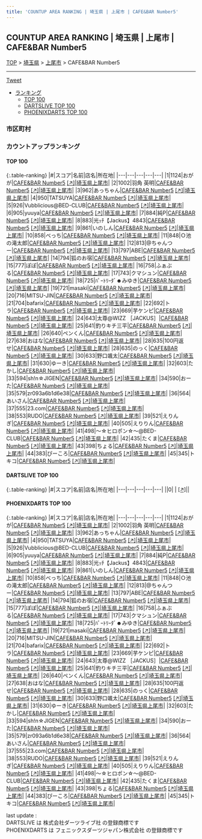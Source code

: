 ```yaml
---
title: 'COUNTUP AREA RANKING | 埼玉県 | 上尾市 | CAFE&BAR Number5'
---
```

## COUNTUP AREA RANKING | 埼玉県 | 上尾市 | CAFE&BAR Number5

[TOP](/darts/rank/) > [埼玉県](/darts/rank/埼玉県/) > [上尾市](/darts/rank/埼玉県/上尾市/) > CAFE&BAR Number5

___

<a href="https://twitter.com/share?ref_src=twsrc%5Etfw" data-text="COUNTUP AREA RANKING | 埼玉県上尾市CAFE&BAR Number5" class="twitter-share-button" data-hashtags="DARTSLIVE,PHOENIXDARTS,darts,ダーツ" data-show-count="false">Tweet</a>

* [ランキング](#カウントアップランキング)
    * [TOP 100](#top-100)
    * [DARTSLIVE TOP 100](#dartslive-top-100)
    * [PHOENIXDARTS TOP 100](#phoenixdarts-top-100)

### 市区町村

<ul>

</ul>

### カウントアップランキング

#### TOP 100



{:.table-ranking}
|#|スコア|名前|店名|所在地|
|---|---|---|---|---|
|1|1124|<span class="rank-name-pd">おがが</span>|<a href="/darts/rank/shops/95040.html">CAFE&BAR Number5</a> <a href="https://vs.phoenixdarts.com/jp/shop/shopDetailInfo/s_95040?s_seq=95040">[↗]</a>|<a href="/darts/rank/埼玉県/上尾市">埼玉県上尾市</a>|
|2|1002|<span class="rank-name-pd"><span class="pro-icon-pd"></span>羽角 英明</span>|<a href="/darts/rank/shops/95040.html">CAFE&BAR Number5</a> <a href="https://vs.phoenixdarts.com/jp/shop/shopDetailInfo/s_95040?s_seq=95040">[↗]</a>|<a href="/darts/rank/埼玉県/上尾市">埼玉県上尾市</a>|
|3|962|<span class="rank-name-pd">あっちゃん</span>|<a href="/darts/rank/shops/95040.html">CAFE&BAR Number5</a> <a href="https://vs.phoenixdarts.com/jp/shop/shopDetailInfo/s_95040?s_seq=95040">[↗]</a>|<a href="/darts/rank/埼玉県/上尾市">埼玉県上尾市</a>|
|4|950|<span class="rank-name-pd">TATSUYA</span>|<a href="/darts/rank/shops/95040.html">CAFE&BAR Number5</a> <a href="https://vs.phoenixdarts.com/jp/shop/shopDetailInfo/s_95040?s_seq=95040">[↗]</a>|<a href="/darts/rank/埼玉県/上尾市">埼玉県上尾市</a>|
|5|926|<span class="rank-name-pd">Vubblicious@BED-CLUB</span>|<a href="/darts/rank/shops/95040.html">CAFE&BAR Number5</a> <a href="https://vs.phoenixdarts.com/jp/shop/shopDetailInfo/s_95040?s_seq=95040">[↗]</a>|<a href="/darts/rank/埼玉県/上尾市">埼玉県上尾市</a>|
|6|905|<span class="rank-name-pd">yuuya</span>|<a href="/darts/rank/shops/95040.html">CAFE&BAR Number5</a> <a href="https://vs.phoenixdarts.com/jp/shop/shopDetailInfo/s_95040?s_seq=95040">[↗]</a>|<a href="/darts/rank/埼玉県/上尾市">埼玉県上尾市</a>|
|7|884|<span class="rank-name-pd">純P</span>|<a href="/darts/rank/shops/95040.html">CAFE&BAR Number5</a> <a href="https://vs.phoenixdarts.com/jp/shop/shopDetailInfo/s_95040?s_seq=95040">[↗]</a>|<a href="/darts/rank/埼玉県/上尾市">埼玉県上尾市</a>|
|8|883|<span class="rank-name-pd">光ｯﾁ【Jackus】4843</span>|<a href="/darts/rank/shops/95040.html">CAFE&BAR Number5</a> <a href="https://vs.phoenixdarts.com/jp/shop/shopDetailInfo/s_95040?s_seq=95040">[↗]</a>|<a href="/darts/rank/埼玉県/上尾市">埼玉県上尾市</a>|
|9|861|<span class="rank-name-pd">いのしん</span>|<a href="/darts/rank/shops/95040.html">CAFE&BAR Number5</a> <a href="https://vs.phoenixdarts.com/jp/shop/shopDetailInfo/s_95040?s_seq=95040">[↗]</a>|<a href="/darts/rank/埼玉県/上尾市">埼玉県上尾市</a>|
|10|858|<span class="rank-name-pd">べっち</span>|<a href="/darts/rank/shops/95040.html">CAFE&BAR Number5</a> <a href="https://vs.phoenixdarts.com/jp/shop/shopDetailInfo/s_95040?s_seq=95040">[↗]</a>|<a href="/darts/rank/埼玉県/上尾市">埼玉県上尾市</a>|
|11|848|<span class="rank-name-pd">Ｏ池の滝太郎</span>|<a href="/darts/rank/shops/95040.html">CAFE&BAR Number5</a> <a href="https://vs.phoenixdarts.com/jp/shop/shopDetailInfo/s_95040?s_seq=95040">[↗]</a>|<a href="/darts/rank/埼玉県/上尾市">埼玉県上尾市</a>|
|12|813|<span class="rank-name-pd">@ちゃんつー</span>|<a href="/darts/rank/shops/95040.html">CAFE&BAR Number5</a> <a href="https://vs.phoenixdarts.com/jp/shop/shopDetailInfo/s_95040?s_seq=95040">[↗]</a>|<a href="/darts/rank/埼玉県/上尾市">埼玉県上尾市</a>|
|13|797|<span class="rank-name-pd">ABE</span>|<a href="/darts/rank/shops/95040.html">CAFE&BAR Number5</a> <a href="https://vs.phoenixdarts.com/jp/shop/shopDetailInfo/s_95040?s_seq=95040">[↗]</a>|<a href="/darts/rank/埼玉県/上尾市">埼玉県上尾市</a>|
|14|794|<span class="rank-name-pd">狐のお宿</span>|<a href="/darts/rank/shops/95040.html">CAFE&BAR Number5</a> <a href="https://vs.phoenixdarts.com/jp/shop/shopDetailInfo/s_95040?s_seq=95040">[↗]</a>|<a href="/darts/rank/埼玉県/上尾市">埼玉県上尾市</a>|
|15|777|<span class="rank-name-pd">ぽぽ</span>|<a href="/darts/rank/shops/95040.html">CAFE&BAR Number5</a> <a href="https://vs.phoenixdarts.com/jp/shop/shopDetailInfo/s_95040?s_seq=95040">[↗]</a>|<a href="/darts/rank/埼玉県/上尾市">埼玉県上尾市</a>|
|16|758|<span class="rank-name-pd">ふぁぶる</span>|<a href="/darts/rank/shops/95040.html">CAFE&BAR Number5</a> <a href="https://vs.phoenixdarts.com/jp/shop/shopDetailInfo/s_95040?s_seq=95040">[↗]</a>|<a href="/darts/rank/埼玉県/上尾市">埼玉県上尾市</a>|
|17|743|<span class="rank-name-pd">クマシュン</span>|<a href="/darts/rank/shops/95040.html">CAFE&BAR Number5</a> <a href="https://vs.phoenixdarts.com/jp/shop/shopDetailInfo/s_95040?s_seq=95040">[↗]</a>|<a href="/darts/rank/埼玉県/上尾市">埼玉県上尾市</a>|
|18|725|<span class="rank-name-pd">ﾊﾟｰﾄﾘｰﾀﾞ☻みゆき</span>|<a href="/darts/rank/shops/95040.html">CAFE&BAR Number5</a> <a href="https://vs.phoenixdarts.com/jp/shop/shopDetailInfo/s_95040?s_seq=95040">[↗]</a>|<a href="/darts/rank/埼玉県/上尾市">埼玉県上尾市</a>|
|19|721|<span class="rank-name-pd">masaki</span>|<a href="/darts/rank/shops/95040.html">CAFE&BAR Number5</a> <a href="https://vs.phoenixdarts.com/jp/shop/shopDetailInfo/s_95040?s_seq=95040">[↗]</a>|<a href="/darts/rank/埼玉県/上尾市">埼玉県上尾市</a>|
|20|716|<span class="rank-name-pd">MITSU-JIN</span>|<a href="/darts/rank/shops/95040.html">CAFE&BAR Number5</a> <a href="https://vs.phoenixdarts.com/jp/shop/shopDetailInfo/s_95040?s_seq=95040">[↗]</a>|<a href="/darts/rank/埼玉県/上尾市">埼玉県上尾市</a>|
|21|704|<span class="rank-name-pd">bafarix</span>|<a href="/darts/rank/shops/95040.html">CAFE&BAR Number5</a> <a href="https://vs.phoenixdarts.com/jp/shop/shopDetailInfo/s_95040?s_seq=95040">[↗]</a>|<a href="/darts/rank/埼玉県/上尾市">埼玉県上尾市</a>|
|22|692|<span class="rank-name-pd">トラ</span>|<a href="/darts/rank/shops/95040.html">CAFE&BAR Number5</a> <a href="https://vs.phoenixdarts.com/jp/shop/shopDetailInfo/s_95040?s_seq=95040">[↗]</a>|<a href="/darts/rank/埼玉県/上尾市">埼玉県上尾市</a>|
|23|669|<span class="rank-name-pd">芋ケンピ</span>|<a href="/darts/rank/shops/95040.html">CAFE&BAR Number5</a> <a href="https://vs.phoenixdarts.com/jp/shop/shopDetailInfo/s_95040?s_seq=95040">[↗]</a>|<a href="/darts/rank/埼玉県/上尾市">埼玉県上尾市</a>|
|24|643|<span class="rank-name-pd">太尊@WIZZ ［JACKUS］</span>|<a href="/darts/rank/shops/95040.html">CAFE&BAR Number5</a> <a href="https://vs.phoenixdarts.com/jp/shop/shopDetailInfo/s_95040?s_seq=95040">[↗]</a>|<a href="/darts/rank/埼玉県/上尾市">埼玉県上尾市</a>|
|25|641|<span class="rank-name-pd">釣りキチ三平</span>|<a href="/darts/rank/shops/95040.html">CAFE&BAR Number5</a> <a href="https://vs.phoenixdarts.com/jp/shop/shopDetailInfo/s_95040?s_seq=95040">[↗]</a>|<a href="/darts/rank/埼玉県/上尾市">埼玉県上尾市</a>|
|26|640|<span class="rank-name-pd">ペンくん</span>|<a href="/darts/rank/shops/95040.html">CAFE&BAR Number5</a> <a href="https://vs.phoenixdarts.com/jp/shop/shopDetailInfo/s_95040?s_seq=95040">[↗]</a>|<a href="/darts/rank/埼玉県/上尾市">埼玉県上尾市</a>|
|27|638|<span class="rank-name-pd">おはな</span>|<a href="/darts/rank/shops/95040.html">CAFE&BAR Number5</a> <a href="https://vs.phoenixdarts.com/jp/shop/shopDetailInfo/s_95040?s_seq=95040">[↗]</a>|<a href="/darts/rank/埼玉県/上尾市">埼玉県上尾市</a>|
|28|635|<span class="rank-name-pd">100円返せ</span>|<a href="/darts/rank/shops/95040.html">CAFE&BAR Number5</a> <a href="https://vs.phoenixdarts.com/jp/shop/shopDetailInfo/s_95040?s_seq=95040">[↗]</a>|<a href="/darts/rank/埼玉県/上尾市">埼玉県上尾市</a>|
|28|635|<span class="rank-name-pd">のっく</span>|<a href="/darts/rank/shops/95040.html">CAFE&BAR Number5</a> <a href="https://vs.phoenixdarts.com/jp/shop/shopDetailInfo/s_95040?s_seq=95040">[↗]</a>|<a href="/darts/rank/埼玉県/上尾市">埼玉県上尾市</a>|
|30|633|<span class="rank-name-pd">野口颯太</span>|<a href="/darts/rank/shops/95040.html">CAFE&BAR Number5</a> <a href="https://vs.phoenixdarts.com/jp/shop/shopDetailInfo/s_95040?s_seq=95040">[↗]</a>|<a href="/darts/rank/埼玉県/上尾市">埼玉県上尾市</a>|
|31|630|<span class="rank-name-pd">ゆーき</span>|<a href="/darts/rank/shops/95040.html">CAFE&BAR Number5</a> <a href="https://vs.phoenixdarts.com/jp/shop/shopDetailInfo/s_95040?s_seq=95040">[↗]</a>|<a href="/darts/rank/埼玉県/上尾市">埼玉県上尾市</a>|
|32|603|<span class="rank-name-pd">たかし</span>|<a href="/darts/rank/shops/95040.html">CAFE&BAR Number5</a> <a href="https://vs.phoenixdarts.com/jp/shop/shopDetailInfo/s_95040?s_seq=95040">[↗]</a>|<a href="/darts/rank/埼玉県/上尾市">埼玉県上尾市</a>|
|33|594|<span class="rank-name-pd">sh!n☆JIGEN</span>|<a href="/darts/rank/shops/95040.html">CAFE&BAR Number5</a> <a href="https://vs.phoenixdarts.com/jp/shop/shopDetailInfo/s_95040?s_seq=95040">[↗]</a>|<a href="/darts/rank/埼玉県/上尾市">埼玉県上尾市</a>|
|34|590|<span class="rank-name-pd">おーた</span>|<a href="/darts/rank/shops/95040.html">CAFE&BAR Number5</a> <a href="https://vs.phoenixdarts.com/jp/shop/shopDetailInfo/s_95040?s_seq=95040">[↗]</a>|<a href="/darts/rank/埼玉県/上尾市">埼玉県上尾市</a>|
|35|579|<span class="rank-name-pd">zr093a6b1d6e38</span>|<a href="/darts/rank/shops/95040.html">CAFE&BAR Number5</a> <a href="https://vs.phoenixdarts.com/jp/shop/shopDetailInfo/s_95040?s_seq=95040">[↗]</a>|<a href="/darts/rank/埼玉県/上尾市">埼玉県上尾市</a>|
|36|564|<span class="rank-name-pd">あいさん</span>|<a href="/darts/rank/shops/95040.html">CAFE&BAR Number5</a> <a href="https://vs.phoenixdarts.com/jp/shop/shopDetailInfo/s_95040?s_seq=95040">[↗]</a>|<a href="/darts/rank/埼玉県/上尾市">埼玉県上尾市</a>|
|37|555|<span class="rank-name-pd">23.com</span>|<a href="/darts/rank/shops/95040.html">CAFE&BAR Number5</a> <a href="https://vs.phoenixdarts.com/jp/shop/shopDetailInfo/s_95040?s_seq=95040">[↗]</a>|<a href="/darts/rank/埼玉県/上尾市">埼玉県上尾市</a>|
|38|553|<span class="rank-name-pd">RUDO</span>|<a href="/darts/rank/shops/95040.html">CAFE&BAR Number5</a> <a href="https://vs.phoenixdarts.com/jp/shop/shopDetailInfo/s_95040?s_seq=95040">[↗]</a>|<a href="/darts/rank/埼玉県/上尾市">埼玉県上尾市</a>|
|39|521|<span class="rank-name-pd">えりんぎ</span>|<a href="/darts/rank/shops/95040.html">CAFE&BAR Number5</a> <a href="https://vs.phoenixdarts.com/jp/shop/shopDetailInfo/s_95040?s_seq=95040">[↗]</a>|<a href="/darts/rank/埼玉県/上尾市">埼玉県上尾市</a>|
|40|505|<span class="rank-name-pd">えりりん</span>|<a href="/darts/rank/shops/95040.html">CAFE&BAR Number5</a> <a href="https://vs.phoenixdarts.com/jp/shop/shopDetailInfo/s_95040?s_seq=95040">[↗]</a>|<a href="/darts/rank/埼玉県/上尾市">埼玉県上尾市</a>|
|41|498|<span class="rank-name-pd">〜☆ヒロポン☆〜@BED-CLUB</span>|<a href="/darts/rank/shops/95040.html">CAFE&BAR Number5</a> <a href="https://vs.phoenixdarts.com/jp/shop/shopDetailInfo/s_95040?s_seq=95040">[↗]</a>|<a href="/darts/rank/埼玉県/上尾市">埼玉県上尾市</a>|
|42|435|<span class="rank-name-pd">たくま</span>|<a href="/darts/rank/shops/95040.html">CAFE&BAR Number5</a> <a href="https://vs.phoenixdarts.com/jp/shop/shopDetailInfo/s_95040?s_seq=95040">[↗]</a>|<a href="/darts/rank/埼玉県/上尾市">埼玉県上尾市</a>|
|43|398|<span class="rank-name-pd">ちょる</span>|<a href="/darts/rank/shops/95040.html">CAFE&BAR Number5</a> <a href="https://vs.phoenixdarts.com/jp/shop/shopDetailInfo/s_95040?s_seq=95040">[↗]</a>|<a href="/darts/rank/埼玉県/上尾市">埼玉県上尾市</a>|
|44|383|<span class="rank-name-pd">ぴーころ</span>|<a href="/darts/rank/shops/95040.html">CAFE&BAR Number5</a> <a href="https://vs.phoenixdarts.com/jp/shop/shopDetailInfo/s_95040?s_seq=95040">[↗]</a>|<a href="/darts/rank/埼玉県/上尾市">埼玉県上尾市</a>|
|45|345|<span class="rank-name-pd">トキコ</span>|<a href="/darts/rank/shops/95040.html">CAFE&BAR Number5</a> <a href="https://vs.phoenixdarts.com/jp/shop/shopDetailInfo/s_95040?s_seq=95040">[↗]</a>|<a href="/darts/rank/埼玉県/上尾市">埼玉県上尾市</a>|


#### DARTSLIVE TOP 100



{:.table-ranking}
|#|スコア|名前|店名|所在地|
|---|---|---|---|---|
||0|<span class="rank-name-dl"> </span>|<a href="/darts/rank/shops/.html"></a> <a href="">[↗]</a>|<a href="/darts/rank//"></a>|


#### PHOENIXDARTS TOP 100



{:.table-ranking}
|#|スコア|名前|店名|所在地|
|---|---|---|---|---|
|1|1124|<span class="rank-name-pd">おがが</span>|<a href="/darts/rank/shops/95040.html">CAFE&BAR Number5</a> <a href="https://vs.phoenixdarts.com/jp/shop/shopDetailInfo/s_95040?s_seq=95040">[↗]</a>|<a href="/darts/rank/埼玉県/上尾市">埼玉県上尾市</a>|
|2|1002|<span class="rank-name-pd"><span class="pro-icon-pd"></span>羽角 英明</span>|<a href="/darts/rank/shops/95040.html">CAFE&BAR Number5</a> <a href="https://vs.phoenixdarts.com/jp/shop/shopDetailInfo/s_95040?s_seq=95040">[↗]</a>|<a href="/darts/rank/埼玉県/上尾市">埼玉県上尾市</a>|
|3|962|<span class="rank-name-pd">あっちゃん</span>|<a href="/darts/rank/shops/95040.html">CAFE&BAR Number5</a> <a href="https://vs.phoenixdarts.com/jp/shop/shopDetailInfo/s_95040?s_seq=95040">[↗]</a>|<a href="/darts/rank/埼玉県/上尾市">埼玉県上尾市</a>|
|4|950|<span class="rank-name-pd">TATSUYA</span>|<a href="/darts/rank/shops/95040.html">CAFE&BAR Number5</a> <a href="https://vs.phoenixdarts.com/jp/shop/shopDetailInfo/s_95040?s_seq=95040">[↗]</a>|<a href="/darts/rank/埼玉県/上尾市">埼玉県上尾市</a>|
|5|926|<span class="rank-name-pd">Vubblicious@BED-CLUB</span>|<a href="/darts/rank/shops/95040.html">CAFE&BAR Number5</a> <a href="https://vs.phoenixdarts.com/jp/shop/shopDetailInfo/s_95040?s_seq=95040">[↗]</a>|<a href="/darts/rank/埼玉県/上尾市">埼玉県上尾市</a>|
|6|905|<span class="rank-name-pd">yuuya</span>|<a href="/darts/rank/shops/95040.html">CAFE&BAR Number5</a> <a href="https://vs.phoenixdarts.com/jp/shop/shopDetailInfo/s_95040?s_seq=95040">[↗]</a>|<a href="/darts/rank/埼玉県/上尾市">埼玉県上尾市</a>|
|7|884|<span class="rank-name-pd">純P</span>|<a href="/darts/rank/shops/95040.html">CAFE&BAR Number5</a> <a href="https://vs.phoenixdarts.com/jp/shop/shopDetailInfo/s_95040?s_seq=95040">[↗]</a>|<a href="/darts/rank/埼玉県/上尾市">埼玉県上尾市</a>|
|8|883|<span class="rank-name-pd">光ｯﾁ【Jackus】4843</span>|<a href="/darts/rank/shops/95040.html">CAFE&BAR Number5</a> <a href="https://vs.phoenixdarts.com/jp/shop/shopDetailInfo/s_95040?s_seq=95040">[↗]</a>|<a href="/darts/rank/埼玉県/上尾市">埼玉県上尾市</a>|
|9|861|<span class="rank-name-pd">いのしん</span>|<a href="/darts/rank/shops/95040.html">CAFE&BAR Number5</a> <a href="https://vs.phoenixdarts.com/jp/shop/shopDetailInfo/s_95040?s_seq=95040">[↗]</a>|<a href="/darts/rank/埼玉県/上尾市">埼玉県上尾市</a>|
|10|858|<span class="rank-name-pd">べっち</span>|<a href="/darts/rank/shops/95040.html">CAFE&BAR Number5</a> <a href="https://vs.phoenixdarts.com/jp/shop/shopDetailInfo/s_95040?s_seq=95040">[↗]</a>|<a href="/darts/rank/埼玉県/上尾市">埼玉県上尾市</a>|
|11|848|<span class="rank-name-pd">Ｏ池の滝太郎</span>|<a href="/darts/rank/shops/95040.html">CAFE&BAR Number5</a> <a href="https://vs.phoenixdarts.com/jp/shop/shopDetailInfo/s_95040?s_seq=95040">[↗]</a>|<a href="/darts/rank/埼玉県/上尾市">埼玉県上尾市</a>|
|12|813|<span class="rank-name-pd">@ちゃんつー</span>|<a href="/darts/rank/shops/95040.html">CAFE&BAR Number5</a> <a href="https://vs.phoenixdarts.com/jp/shop/shopDetailInfo/s_95040?s_seq=95040">[↗]</a>|<a href="/darts/rank/埼玉県/上尾市">埼玉県上尾市</a>|
|13|797|<span class="rank-name-pd">ABE</span>|<a href="/darts/rank/shops/95040.html">CAFE&BAR Number5</a> <a href="https://vs.phoenixdarts.com/jp/shop/shopDetailInfo/s_95040?s_seq=95040">[↗]</a>|<a href="/darts/rank/埼玉県/上尾市">埼玉県上尾市</a>|
|14|794|<span class="rank-name-pd">狐のお宿</span>|<a href="/darts/rank/shops/95040.html">CAFE&BAR Number5</a> <a href="https://vs.phoenixdarts.com/jp/shop/shopDetailInfo/s_95040?s_seq=95040">[↗]</a>|<a href="/darts/rank/埼玉県/上尾市">埼玉県上尾市</a>|
|15|777|<span class="rank-name-pd">ぽぽ</span>|<a href="/darts/rank/shops/95040.html">CAFE&BAR Number5</a> <a href="https://vs.phoenixdarts.com/jp/shop/shopDetailInfo/s_95040?s_seq=95040">[↗]</a>|<a href="/darts/rank/埼玉県/上尾市">埼玉県上尾市</a>|
|16|758|<span class="rank-name-pd">ふぁぶる</span>|<a href="/darts/rank/shops/95040.html">CAFE&BAR Number5</a> <a href="https://vs.phoenixdarts.com/jp/shop/shopDetailInfo/s_95040?s_seq=95040">[↗]</a>|<a href="/darts/rank/埼玉県/上尾市">埼玉県上尾市</a>|
|17|743|<span class="rank-name-pd">クマシュン</span>|<a href="/darts/rank/shops/95040.html">CAFE&BAR Number5</a> <a href="https://vs.phoenixdarts.com/jp/shop/shopDetailInfo/s_95040?s_seq=95040">[↗]</a>|<a href="/darts/rank/埼玉県/上尾市">埼玉県上尾市</a>|
|18|725|<span class="rank-name-pd">ﾊﾟｰﾄﾘｰﾀﾞ☻みゆき</span>|<a href="/darts/rank/shops/95040.html">CAFE&BAR Number5</a> <a href="https://vs.phoenixdarts.com/jp/shop/shopDetailInfo/s_95040?s_seq=95040">[↗]</a>|<a href="/darts/rank/埼玉県/上尾市">埼玉県上尾市</a>|
|19|721|<span class="rank-name-pd">masaki</span>|<a href="/darts/rank/shops/95040.html">CAFE&BAR Number5</a> <a href="https://vs.phoenixdarts.com/jp/shop/shopDetailInfo/s_95040?s_seq=95040">[↗]</a>|<a href="/darts/rank/埼玉県/上尾市">埼玉県上尾市</a>|
|20|716|<span class="rank-name-pd">MITSU-JIN</span>|<a href="/darts/rank/shops/95040.html">CAFE&BAR Number5</a> <a href="https://vs.phoenixdarts.com/jp/shop/shopDetailInfo/s_95040?s_seq=95040">[↗]</a>|<a href="/darts/rank/埼玉県/上尾市">埼玉県上尾市</a>|
|21|704|<span class="rank-name-pd">bafarix</span>|<a href="/darts/rank/shops/95040.html">CAFE&BAR Number5</a> <a href="https://vs.phoenixdarts.com/jp/shop/shopDetailInfo/s_95040?s_seq=95040">[↗]</a>|<a href="/darts/rank/埼玉県/上尾市">埼玉県上尾市</a>|
|22|692|<span class="rank-name-pd">トラ</span>|<a href="/darts/rank/shops/95040.html">CAFE&BAR Number5</a> <a href="https://vs.phoenixdarts.com/jp/shop/shopDetailInfo/s_95040?s_seq=95040">[↗]</a>|<a href="/darts/rank/埼玉県/上尾市">埼玉県上尾市</a>|
|23|669|<span class="rank-name-pd">芋ケンピ</span>|<a href="/darts/rank/shops/95040.html">CAFE&BAR Number5</a> <a href="https://vs.phoenixdarts.com/jp/shop/shopDetailInfo/s_95040?s_seq=95040">[↗]</a>|<a href="/darts/rank/埼玉県/上尾市">埼玉県上尾市</a>|
|24|643|<span class="rank-name-pd">太尊@WIZZ ［JACKUS］</span>|<a href="/darts/rank/shops/95040.html">CAFE&BAR Number5</a> <a href="https://vs.phoenixdarts.com/jp/shop/shopDetailInfo/s_95040?s_seq=95040">[↗]</a>|<a href="/darts/rank/埼玉県/上尾市">埼玉県上尾市</a>|
|25|641|<span class="rank-name-pd">釣りキチ三平</span>|<a href="/darts/rank/shops/95040.html">CAFE&BAR Number5</a> <a href="https://vs.phoenixdarts.com/jp/shop/shopDetailInfo/s_95040?s_seq=95040">[↗]</a>|<a href="/darts/rank/埼玉県/上尾市">埼玉県上尾市</a>|
|26|640|<span class="rank-name-pd">ペンくん</span>|<a href="/darts/rank/shops/95040.html">CAFE&BAR Number5</a> <a href="https://vs.phoenixdarts.com/jp/shop/shopDetailInfo/s_95040?s_seq=95040">[↗]</a>|<a href="/darts/rank/埼玉県/上尾市">埼玉県上尾市</a>|
|27|638|<span class="rank-name-pd">おはな</span>|<a href="/darts/rank/shops/95040.html">CAFE&BAR Number5</a> <a href="https://vs.phoenixdarts.com/jp/shop/shopDetailInfo/s_95040?s_seq=95040">[↗]</a>|<a href="/darts/rank/埼玉県/上尾市">埼玉県上尾市</a>|
|28|635|<span class="rank-name-pd">100円返せ</span>|<a href="/darts/rank/shops/95040.html">CAFE&BAR Number5</a> <a href="https://vs.phoenixdarts.com/jp/shop/shopDetailInfo/s_95040?s_seq=95040">[↗]</a>|<a href="/darts/rank/埼玉県/上尾市">埼玉県上尾市</a>|
|28|635|<span class="rank-name-pd">のっく</span>|<a href="/darts/rank/shops/95040.html">CAFE&BAR Number5</a> <a href="https://vs.phoenixdarts.com/jp/shop/shopDetailInfo/s_95040?s_seq=95040">[↗]</a>|<a href="/darts/rank/埼玉県/上尾市">埼玉県上尾市</a>|
|30|633|<span class="rank-name-pd">野口颯太</span>|<a href="/darts/rank/shops/95040.html">CAFE&BAR Number5</a> <a href="https://vs.phoenixdarts.com/jp/shop/shopDetailInfo/s_95040?s_seq=95040">[↗]</a>|<a href="/darts/rank/埼玉県/上尾市">埼玉県上尾市</a>|
|31|630|<span class="rank-name-pd">ゆーき</span>|<a href="/darts/rank/shops/95040.html">CAFE&BAR Number5</a> <a href="https://vs.phoenixdarts.com/jp/shop/shopDetailInfo/s_95040?s_seq=95040">[↗]</a>|<a href="/darts/rank/埼玉県/上尾市">埼玉県上尾市</a>|
|32|603|<span class="rank-name-pd">たかし</span>|<a href="/darts/rank/shops/95040.html">CAFE&BAR Number5</a> <a href="https://vs.phoenixdarts.com/jp/shop/shopDetailInfo/s_95040?s_seq=95040">[↗]</a>|<a href="/darts/rank/埼玉県/上尾市">埼玉県上尾市</a>|
|33|594|<span class="rank-name-pd">sh!n☆JIGEN</span>|<a href="/darts/rank/shops/95040.html">CAFE&BAR Number5</a> <a href="https://vs.phoenixdarts.com/jp/shop/shopDetailInfo/s_95040?s_seq=95040">[↗]</a>|<a href="/darts/rank/埼玉県/上尾市">埼玉県上尾市</a>|
|34|590|<span class="rank-name-pd">おーた</span>|<a href="/darts/rank/shops/95040.html">CAFE&BAR Number5</a> <a href="https://vs.phoenixdarts.com/jp/shop/shopDetailInfo/s_95040?s_seq=95040">[↗]</a>|<a href="/darts/rank/埼玉県/上尾市">埼玉県上尾市</a>|
|35|579|<span class="rank-name-pd">zr093a6b1d6e38</span>|<a href="/darts/rank/shops/95040.html">CAFE&BAR Number5</a> <a href="https://vs.phoenixdarts.com/jp/shop/shopDetailInfo/s_95040?s_seq=95040">[↗]</a>|<a href="/darts/rank/埼玉県/上尾市">埼玉県上尾市</a>|
|36|564|<span class="rank-name-pd">あいさん</span>|<a href="/darts/rank/shops/95040.html">CAFE&BAR Number5</a> <a href="https://vs.phoenixdarts.com/jp/shop/shopDetailInfo/s_95040?s_seq=95040">[↗]</a>|<a href="/darts/rank/埼玉県/上尾市">埼玉県上尾市</a>|
|37|555|<span class="rank-name-pd">23.com</span>|<a href="/darts/rank/shops/95040.html">CAFE&BAR Number5</a> <a href="https://vs.phoenixdarts.com/jp/shop/shopDetailInfo/s_95040?s_seq=95040">[↗]</a>|<a href="/darts/rank/埼玉県/上尾市">埼玉県上尾市</a>|
|38|553|<span class="rank-name-pd">RUDO</span>|<a href="/darts/rank/shops/95040.html">CAFE&BAR Number5</a> <a href="https://vs.phoenixdarts.com/jp/shop/shopDetailInfo/s_95040?s_seq=95040">[↗]</a>|<a href="/darts/rank/埼玉県/上尾市">埼玉県上尾市</a>|
|39|521|<span class="rank-name-pd">えりんぎ</span>|<a href="/darts/rank/shops/95040.html">CAFE&BAR Number5</a> <a href="https://vs.phoenixdarts.com/jp/shop/shopDetailInfo/s_95040?s_seq=95040">[↗]</a>|<a href="/darts/rank/埼玉県/上尾市">埼玉県上尾市</a>|
|40|505|<span class="rank-name-pd">えりりん</span>|<a href="/darts/rank/shops/95040.html">CAFE&BAR Number5</a> <a href="https://vs.phoenixdarts.com/jp/shop/shopDetailInfo/s_95040?s_seq=95040">[↗]</a>|<a href="/darts/rank/埼玉県/上尾市">埼玉県上尾市</a>|
|41|498|<span class="rank-name-pd">〜☆ヒロポン☆〜@BED-CLUB</span>|<a href="/darts/rank/shops/95040.html">CAFE&BAR Number5</a> <a href="https://vs.phoenixdarts.com/jp/shop/shopDetailInfo/s_95040?s_seq=95040">[↗]</a>|<a href="/darts/rank/埼玉県/上尾市">埼玉県上尾市</a>|
|42|435|<span class="rank-name-pd">たくま</span>|<a href="/darts/rank/shops/95040.html">CAFE&BAR Number5</a> <a href="https://vs.phoenixdarts.com/jp/shop/shopDetailInfo/s_95040?s_seq=95040">[↗]</a>|<a href="/darts/rank/埼玉県/上尾市">埼玉県上尾市</a>|
|43|398|<span class="rank-name-pd">ちょる</span>|<a href="/darts/rank/shops/95040.html">CAFE&BAR Number5</a> <a href="https://vs.phoenixdarts.com/jp/shop/shopDetailInfo/s_95040?s_seq=95040">[↗]</a>|<a href="/darts/rank/埼玉県/上尾市">埼玉県上尾市</a>|
|44|383|<span class="rank-name-pd">ぴーころ</span>|<a href="/darts/rank/shops/95040.html">CAFE&BAR Number5</a> <a href="https://vs.phoenixdarts.com/jp/shop/shopDetailInfo/s_95040?s_seq=95040">[↗]</a>|<a href="/darts/rank/埼玉県/上尾市">埼玉県上尾市</a>|
|45|345|<span class="rank-name-pd">トキコ</span>|<a href="/darts/rank/shops/95040.html">CAFE&BAR Number5</a> <a href="https://vs.phoenixdarts.com/jp/shop/shopDetailInfo/s_95040?s_seq=95040">[↗]</a>|<a href="/darts/rank/埼玉県/上尾市">埼玉県上尾市</a>|


<div class="footer border-top border-gray-light mt-5 pt-3 text-right text-gray">
    last update : <span style="font-weight: italic" id="foot_last_modified"></span><br />
    DARTSLIVE は 株式会社ダーツライブ社 の登録商標です<br />
    PHOENIXDARTS は フェニックスダーツジャパン株式会社 の登録商標です<br />
</div>

<script src="https://cdnjs.cloudflare.com/ajax/libs/jquery.tablesorter/2.31.3/js/jquery.tablesorter.min.js" integrity="sha512-qzgd5cYSZcosqpzpn7zF2ZId8f/8CHmFKZ8j7mU4OUXTNRd5g+ZHBPsgKEwoqxCtdQvExE5LprwwPAgoicguNg==" crossorigin="anonymous" referrerpolicy="no-referrer"></script>
<link rel="stylesheet" href="https://cdnjs.cloudflare.com/ajax/libs/jquery.tablesorter/2.31.3/css/theme.default.min.css" integrity="sha512-wghhOJkjQX0Lh3NSWvNKeZ0ZpNn+SPVXX1Qyc9OCaogADktxrBiBdKGDoqVUOyhStvMBmJQ8ZdMHiR3wuEq8+w==" crossorigin="anonymous" referrerpolicy="no-referrer" />
<script>
$(function() {
    $(".table-ranking").tablesorter({sortList:[[0, 0]]});
    $("#foot_last_modified").text(formatDate(new Date(document.lastModified), 'yyyy-MM-dd HH:mm:ss'));
});
</script>

<script async src="https://platform.twitter.com/widgets.js" charset="utf-8"></script>